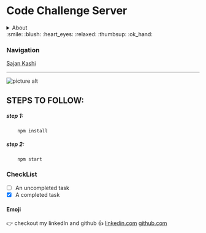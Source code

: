# Code Challenge Server


<details>
    <summary>About</summary>
    <p>This application is implemented using <a href="https://nodejs.org/en/">Node.js</a> and <a href="https://www.mongodb.com/">MongoDB</a> as database
    The application is designed and implemented for the study purposes.</p>
</details>
:smile: :blush: :heart_eyes: :relaxed: :thumbsup: :ok_hand:

### Navigation
[Sajan Kashi](https://github.com/sajan02/)

 - - - -

![picture alt](https://cdn-images-1.medium.com/max/1200/1*ay9nx1XdZ3AOzx5Ev8xJEg.png "Sajan Kashi")


STEPS TO FOLLOW:
----------


##### step 1:
```
    npm install
```

##### step 2:
```
    npm start
```

### CheckList
- [ ] An uncompleted task
- [x] A completed task

#### Emoji
:point_right: checkout my linkedIn and github :thumbsup:  [linkedin.com](https://www.linkedin.com/in/sajan-kashi-5b651211b/) [github.com](https://github.com/sajan02/)
